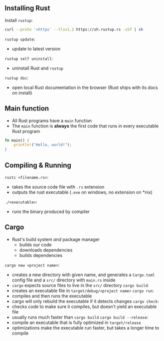 ## Installing Rust

Install `rustup`:
```bash
curl --proto '=https' --tlsv1.2 https://sh.rustup.rs -sSf | sh
```

`rustup update`:
- update to latest version

`rustup self uninstall`:
- uninstall Rust and `rustup`

`rustup doc`:
- open local Rust documentation in the browser (Rust ships with its docs on install)

## Main function

- All Rust programs have a `main` function
- The `main` function is **always** the first code that runs in every executable Rust program

```rust
fn main() {
	println!("Hello, world!");
}
```

## Compiling & Running

`rustc <filename.rs>`:
- takes the source code file with `.rs` extension
- outputs the rust executable (`.exe` on windows, no extension on *nix)

`./<executable>`:
- runs the binary produced by compiler

## Cargo

- Rust's build system *and* package manager
	- builds our code
	- downloads dependencies
	- builds dependencies

`cargo new <project name>`:
- creates a new directory with given name, and generates a `Cargo.toml` config file and a `src/` directory with `main.rs` inside
- `cargo` expects source files to live in the `src/` directory
`cargo build`:
-  creates an executable file in `target/debug/<project name>`
`cargo run`:
- compiles and then runs the executable
- cargo will only rebuild the executable if it detects changes
`cargo check`:
- checks code to make sure it compiles, but doesn't yield an executable file
- usually runs much faster than `cargo build`
`cargo build --release`:
- compile an executable that is fully optimized in `target/release`
- optimizations make the executable run faster, but takes a longer time to compile
